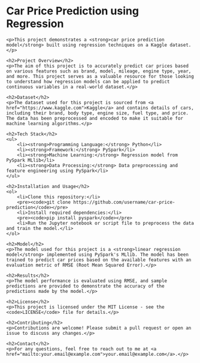 <!DOCTYPE html>
<html lang="en">
<head>
    <meta charset="UTF-8">
    <meta name="viewport" content="width=device-width, initial-scale=1.0">
    <title>Car Price Prediction using Regression</title>
</head>
<body>
    <h1>Car Price Prediction using Regression</h1>
    
    <p>This project demonstrates a <strong>car price prediction model</strong> built using regression techniques on a Kaggle dataset.</p>
    
    <h2>Project Overview</h2>
    <p>The aim of this project is to accurately predict car prices based on various features such as brand, model, mileage, engine type, year, and more. This project serves as a valuable resource for those looking to understand how regression models can be applied to predict continuous variables in a real-world dataset.</p>

    <h2>Dataset</h2>
    <p>The dataset used for this project is sourced from <a href="https://www.kaggle.com">Kaggle</a> and contains details of cars, including their brand, body type, engine size, fuel type, and price. The data has been preprocessed and encoded to make it suitable for machine learning algorithms.</p>

    <h2>Tech Stack</h2>
    <ul>
        <li><strong>Programming Language:</strong> Python</li>
        <li><strong>Framework:</strong> PySpark</li>
        <li><strong>Machine Learning:</strong> Regression model from PySpark MLlib</li>
        <li><strong>Data Processing:</strong> Data preprocessing and feature engineering using PySpark</li>
    </ul>

    <h2>Installation and Usage</h2>
    <ol>
        <li>Clone this repository:</li>
        <pre><code>git clone https://github.com/username/car-price-prediction</code></pre>
        <li>Install required dependencies:</li>
        <pre><code>pip install pyspark</code></pre>
        <li>Run the Jupyter notebook or script file to preprocess the data and train the model.</li>
    </ol>

    <h2>Model</h2>
    <p>The model used for this project is a <strong>linear regression model</strong> implemented using PySpark's MLlib. The model has been trained to predict car prices based on the available features with an evaluation metric of RMSE (Root Mean Squared Error).</p>

    <h2>Results</h2>
    <p>The model performance is evaluated using RMSE, and sample predictions are provided to demonstrate the accuracy of the predictions made by the model.</p>

    <h2>License</h2>
    <p>This project is licensed under the MIT License - see the <code>LICENSE</code> file for details.</p>
    
    <h2>Contributing</h2>
    <p>Contributions are welcome! Please submit a pull request or open an issue to discuss any changes.</p>

    <h2>Contact</h2>
    <p>For any questions, feel free to reach out to me at <a href="mailto:your.email@example.com">your.email@example.com</a>.</p>
</body>
</html>
